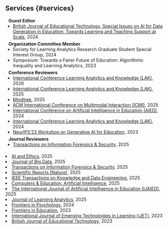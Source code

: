 ## Services {#services}
<h4 style="margin:0 10px 0;">Guest Editor</h4>
<ul style="margin:0 0 5px;">
  <li><a href="https://bera-journals.onlinelibrary.wiley.com/doi/full/10.1111/bjet.13580"><autocolor>British Journal of Educational Technology, Special Issues on AI for Data Generation in Education: Towards Learning and Teaching Support at Scale</autocolor></a>, 2024</li>
</ul>

<h4 style="margin:0 10px 0;">Organization Committee Member</h4>
<ul style="margin:0 0 5px;">
  <li><autocolor>Society for Learning Analytics Research Graduate Student Special Interest Group</autocolor>, 2024</li>
  <li><autocolor>Symposium: Towards a Fairer Future of Education: Algorithmic Inequality and Learning Analytics</autocolor>, 2023</li>
</ul>

<h4 style="margin:0 10px 0;">Conference Reviewers</h4>
<ul style="margin:0 0 5px;">
  <li><a href="https://www.solaresearch.org/events/lak/lak26/"><autocolor>International Conference Learning Analytics and Knowledge (LAK)</autocolor></a>, 2026</li>
  <li><a href="https://www.solaresearch.org/events/lak/lak25/"><autocolor>International Conference Learning Analytics and Knowledge (LAK)</autocolor></a>, 2025</li>
  <li><a href="https://mindtrek.org/"><autocolor>Mindtrek</autocolor></a>, 2025</li>
  <li><a href="https://icmi.acm.org/2025/"><autocolor>ACM International Conference on Multimodal Interaction (ICMI)</autocolor></a>, 2025</li>
  <li><a href="https://aied2024.org/"><autocolor>International Conference on Artificial Intelligence in Education (AIED)</autocolor></a>, 2024</li>
  <li><a href="https://2024.learningsciencesinternational.org/"><autocolor>International Conference Learning Analytics and Knowledge (LAK)</autocolor></a>, 2024</li>
  <li><a href="https://neurips.cc/Conferences/2023/Workshops"><autocolor>NeurIPS’23 Workshop on Generative AI for Education</autocolor></a>, 2023</li>

</ul>

<h4 style="margin:0 10px 0;">Journal Reviewers</h4>
<ul style="margin:0 0 20px;">
  <li><a href="https://www.ieee.org/publications/transactions-on-information-forensics-and-security.html"><autocolor>Transactions on Information Forensics & Security</autocolor></a>, 2025</li>
</ul>
  <li><a href="https://www.springer.com/journal/43681"><autocolor>AI and Ethics</autocolor></a>, 2025</li>
  <li><a href="https://journalofbigdata.springeropen.com/"><autocolor>Journal of Big Data</autocolor></a>, 2025</li>
  <li><a href="https://ieeexplore.ieee.org/xpl/RecentIssue.jsp?punumber=10206/"><autocolor>Transactions on Information Forensics & Security</autocolor></a>, 2025</li>
  <li><a href="https://www.nature.com/srep/"><autocolor>Scientific Reports (Nature)</autocolor></a>, 2025</li>
  <li><a href="https://www.springer.com/journal/11263"><autocolor>IEEE Transactions on Knowledge and Data Engineering</autocolor></a>, 2025</li>
  <li><a href="https://www.sciencedirect.com/journal/computers-and-education-artificial-intelligence"><autocolor>Computers & Education: Artificial Intelligence</autocolor></a>, 2025</li>
  <li><a href="https://www.iospress.com/catalog/journals/international-journal-of-artificial-intelligence-in-education"><autocolor>The International Journal of Artificial Intelligence in Education (IJAIED)</autocolor></a>, 2025</li>
  <li><a href="https://www.learning-analytics.info/index.php/JLA"><autocolor>Journal of Learning Analytics</autocolor></a>, 2025</li>
  <li><a href="https://www.frontiersin.org/journals/psychology"><autocolor>Frontiers in Psychology</autocolor></a>, 2024</li>
  <li><a href="https://www.frontiersin.org/journals/education"><autocolor>Frontiers in Education</autocolor></a>, 2023</li>
  <li><a href="https://i-jet.org/"><autocolor>International Journal of Emerging Technologies in Learning (iJET)</autocolor></a>, 2023</li>
  <li><a href="https://bera-journals.onlinelibrary.wiley.com/journal/14678535"><autocolor>British Journal of Educational Technology</autocolor></a>, 2023</li>
  
  

